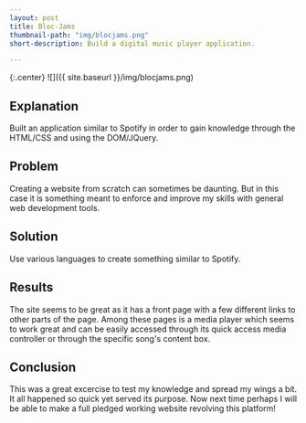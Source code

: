 ```yaml
---
layout: post
title: Bloc-Jams
thumbnail-path: "img/blocjams.png"
short-description: Build a digital music player application.

---
```


{:.center}
![]({{ site.baseurl }}/img/blocjams.png)

## Explanation
Built an application similar to Spotify in order to gain knowledge through the HTML/CSS and using the DOM/JQuery.

## Problem
Creating a website from scratch can sometimes be daunting. But in this case it is something meant to enforce and improve my skills with general web development tools.

## Solution
Use various languages to create something similar to Spotify.

## Results
The site seems to be great as it has a front page with a few different links to other parts of the page. Among these pages is a media player which seems to work great and can be easily accessed through its quick access media controller or through the specific song's content box.

## Conclusion
This was a great excercise to test my knowledge and spread my wings a bit. It all happened so quick yet served its purpose. Now next time perhaps I will be able to make a full pledged working website revolving this platform!
